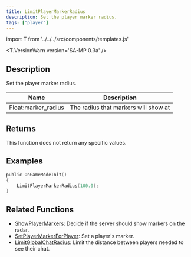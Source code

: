 ```yaml
---
title: LimitPlayerMarkerRadius
description: Set the player marker radius.
tags: ["player"]
---
```


import T from '../../../src/components/templates.js'

<T.VersionWarn version='SA-MP 0.3a' />

## Description

Set the player marker radius.

| Name                | Description                          |
| ------------------- | ------------------------------------ |
| Float:marker_radius | The radius that markers will show at |

## Returns

This function does not return any specific values.

## Examples

```c
public OnGameModeInit()
{
    LimitPlayerMarkerRadius(100.0);
}
```

## Related Functions

- [ShowPlayerMarkers](ShowPlayerMarkers.md): Decide if the server should show markers on the radar.
- [SetPlayerMarkerForPlayer](SetPlayerMarkerForPlayer.md): Set a player's marker.
- [LimitGlobalChatRadius](LimitGlobalChatRadius.md): Limit the distance between players needed to see their chat.
